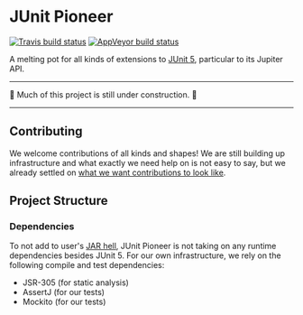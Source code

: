 # JUnit Pioneer

[![Travis build status](https://api.travis-ci.org/junit-pioneer/junit-pioneer.svg?branch=master)](https://travis-ci.org/junit-pioneer/junit-pioneer)
[![AppVeyor build status](https://ci.appveyor.com/api/projects/status/ijrlfaa2fpnxwm3r?svg=true)](https://ci.appveyor.com/project/nicolaiparlog/junit-pioneer)

A melting pot for all kinds of extensions to
[JUnit 5](https://github.com/junit-team/junit5), particular to its Jupiter API.

***

🚧 Much of this project is still under construction. 🚧

***

## Contributing

We welcome contributions of all kinds and shapes!
We are still building up infrastructure and what exactly we need help on is not easy to say, but we already settled on [what we want contributions to look like](CONTRIBUTING.md).

## Project Structure

### Dependencies

To not add to user's [JAR hell](https://blog.codefx.org/java/jar-hell/), JUnit Pioneer is not taking on any runtime dependencies besides JUnit 5.
For our own infrastructure, we rely on the following compile and test dependencies:

* JSR-305 (for static analysis)
* AssertJ (for our tests)
* Mockito (for our tests)
